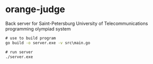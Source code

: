 # orange-judge
Back server for Saint-Petersburg University of Telecommunications programming olympiad system

```cmd
# use to build program
go build -o server.exe -v src\main.go

# run server
./server.exe
```